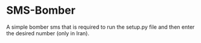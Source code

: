 # SMS-Bomber
A simple bomber sms that is required to run the setup.py file and then enter the desired number (only in Iran).
